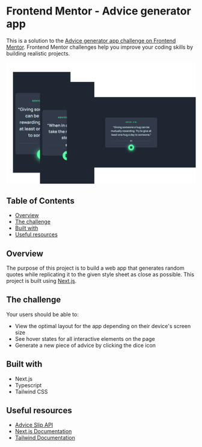 # Frontend Mentor - Advice generator app

This is a solution to the [Advice generator app challenge on Frontend Mentor](https://www.frontendmentor.io/challenges/advice-generator-app-QdUG-13db). Frontend Mentor challenges help you improve your coding skills by building realistic projects.

![](/public/screenshot.png)

## Table of Contents

- [Overview](#overview)
- [The challenge](#the-challenge)
- [Built with](#built-with)
- [Useful resources](#useful-resources)

## Overview

The purpose of this project is to build a web app that generates random quotes while replicating it to the given style sheet as close as possible. This project is built using [Next.js](https://nextjs.org/).

## The challenge

Your users should be able to:

- View the optimal layout for the app depending on their device's screen size
- See hover states for all interactive elements on the page
- Generate a new piece of advice by clicking the dice icon

## Built with

- Next.js
- Typescript
- Tailwind CSS

## Useful resources

- [Advice Slip API](https://api.adviceslip.com/)
- [Next.js Documentation](https://nextjs.org/docs)
- [Tailwind Documentation](https://tailwindcss.com/docs/installation)
